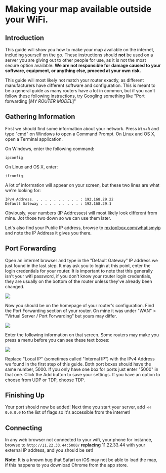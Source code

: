 # Making your map available outside your WiFi.

## Introduction

This guide will show you how to make your map available on the internet, including yourself on the go. These instructions should **not** be used on a server you are giving out to other people for use, as it is not the most secure option available. **We are not responsible for damage caused to your software, equipment, or anything else, proceed at your own risk.**

This guide will most likely not match your router exactly, as different manufacturers have different software and configuration. This is meant to be a general guide as many routers have a lot in common, but if you can't follow these following instructions, try Googling something like "Port forwarding [*MY ROUTER MODEL*]"

## Gathering Information

First we should find some information about your network. Press `Win`+`R` and type "cmd" on Windows to open a Command Prompt. On Linux and OS X, open a Terminal application.

On Windows, enter the following command:

```
ipconfig
```

On Linux and OS X, enter:

```
ifconfig
```

A lot of information will appear on your screen, but these two lines are what we're looking for:

```
IPv4 Address. . . . . . . . . . . : 192.168.29.22
Default Gateway . . . . . . . . . : 192.168.29.1
```

Obviously, your numbers (IP Addresses) will most likely look different from mine. Jot those two down so we can use them later.

Let's also find your Public IP address, browse to [mxtoolbox.com/whatismyip](http://mxtoolbox.com/whatismyip/) and note the IP Address it gives you there.

## Port Forwarding

Open an internet browser and type in the "Default Gateway" IP address we just found in the last step. It may ask you to login at this point, enter the login credentials for your router. It is important to note that this generally isn't your wifi password, if you don't know your router login credentials, they are usually on the bottom of the router unless they've already been changed.

![](https://i.imgur.com/G41NkG0.png)

Now you should be on the homepage of your router's configuration. Find the Port Forwarding section of your router. On mine it was under "WAN" > "Virtual Server / Port Forwarding" but yours may differ.

![](https://i.imgur.com/Fs3cov4.png)

Enter the following information on that screen. Some routers may make you press a menu before you can see these text boxes:

![](https://i.imgur.com/SfiN7Wd.png)

Replace "Local IP" (sometimes called "Internal IP") with the IPv4 Address we found in the first step of this guide. Both port boxes should have the same number, 5000. If you only have one box for ports just enter "5000" in that one. Click the Add button to save your settings. If you have an option to choose from UDP or TDP, choose TDP.

## Finishing Up

Your port should now be added! Next time you start your server, add `-H 0.0.0.0` to the list of flags so it's accessible from the internet!

## Connecting

In any web browser not connected to your wifi, your phone for instance, browse to `http://11.22.33.44:5000/` **replacing** 11.22.33.44 with your external IP address, and you should be set!

**Note:** It is a known bug that Safari on iOS may not be able to load the map, if this happens to you download Chrome from the app store.
